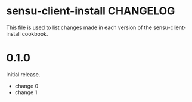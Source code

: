 # sensu-client-install CHANGELOG

This file is used to list changes made in each version of the sensu-client-install cookbook.

# 0.1.0

Initial release.

- change 0
- change 1

